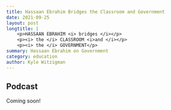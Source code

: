 ```yaml
---
title: Hassaan Ebrahim Bridges the Classroom and Government
date: 2021-09-25
layout: post
longtitle: |
    <p>HASSAAN EBRAHIM <i> bridges </i></p>
    <p><i> the </i> CLASSROOM <i>and </i></p>
    <p><i> the </i> GOVERNMENT</p>
summary: Hassaan Ebrahim on Government
category: education
author: Kyle Witzigman
---
```


## Podcast
Coming soon!